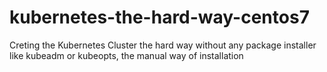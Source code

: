 # kubernetes-the-hard-way-centos7
Creting the Kubernetes Cluster the hard way without any package installer like kubeadm or kubeopts, the manual way of installation
